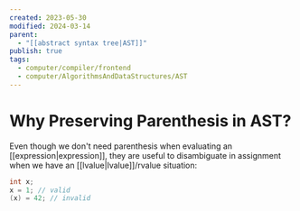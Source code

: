 ```yaml
---
created: 2023-05-30
modified: 2024-03-14
parent:
  - "[[abstract syntax tree|AST]]"
publish: true
tags:
  - computer/compiler/frontend
  - computer/AlgorithmsAndDataStructures/AST
---
```

# Why Preserving Parenthesis in AST?

Even though we don't need parenthesis when evaluating an [[expression|expression]], they are useful to disambiguate in assignment when we have an [[lvalue|lvalue]]/rvalue situation:

```c
int x;
x = 1; // valid
(x) = 42; // invalid
```